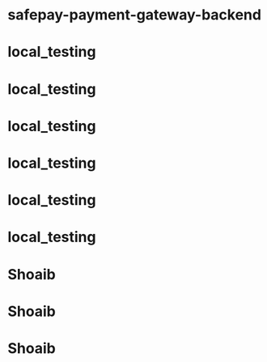 # safepay-payment-gateway-backend
# local_testing
# local_testing
# local_testing
# local_testing
# local_testing
# local_testing
# Shoaib
# Shoaib
# Shoaib
